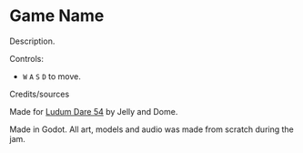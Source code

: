 # Game Name

Description.

Controls:
  - `W` `A` `S` `D` to move.

Credits/sources

Made for [Ludum Dare 54](https://ldjam.com/events/ludum-dare/54/game-name) by Jelly and Dome.

Made in Godot. All art, models and audio was made from scratch during the jam.
